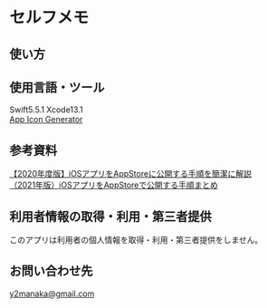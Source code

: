 # セルフメモ

## 使い方

## 使用言語・ツール
Swift5.5.1 
Xcode13.1   
[App Icon Generator](https://appicon.co/)   
## 参考資料
[【2020年度版】iOSアプリをAppStoreに公開する手順を簡潔に解説](https://qiita.com/Labi/items/3b71b8f5ef065904c1de)   
[（2021年版）iOSアプリをAppStoreで公開する手順まとめ](https://zenn.dev/moutend/articles/feebf0120dce6e6426fa)   

## 利用者情報の取得・利用・第三者提供
このアプリは利用者の個人情報を取得・利用・第三者提供をしません。

## お問い合わせ先
y2manaka@gmail.com
